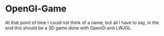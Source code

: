 # OpenGl-Game
At that point of time I could not think of a name, but all I have to say, in the end this should be a 3D game done with OpenGl and LWJGL.
